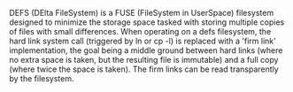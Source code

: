 DEFS (DElta FileSystem) is a FUSE (FileSystem in UserSpace) filesystem designed to minimize the storage space tasked with storing multiple copies of files with small differences.  When operating on a defs filesystem, the hard link system call (triggered by ln or cp -l) is replaced with a 'firm link' implementation, the goal being a middle ground between hard links (where no extra space is taken, but the resulting file is immutable) and a full copy (where twice the space is taken).  The firm links can be read transparently by the filesystem.